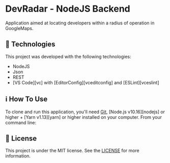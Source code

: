 # DevRadar - NodeJS Backend

Application aimed at locating developers within a radius of operation in GoogleMaps.



## :rocket: Technologies

This project was developed with the following technologies:

-  NodeJS
-  Json
-  REST
-  [VS Code][vc] with [EditorConfig][vceditconfig] and [ESLint][vceslint]

## :information_source: How To Use

To clone and run this application, you'll need [Git](https://git-scm.com), [Node.js v10.16][nodejs] or higher + [Yarn v1.13][yarn] or higher installed on your computer. From your command line:


## :memo: License
This project is under the MIT license. See the [LICENSE](https://github.com/lukemorales/react-native-design-code/blob/master/LICENSE) for more information.
